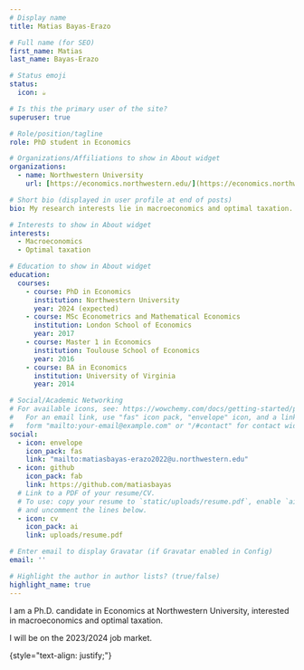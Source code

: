 ```yaml
---
# Display name
title: Matias Bayas-Erazo

# Full name (for SEO)
first_name: Matias 
last_name: Bayas-Erazo

# Status emoji
status:
  icon: ☕️

# Is this the primary user of the site?
superuser: true

# Role/position/tagline
role: PhD student in Economics

# Organizations/Affiliations to show in About widget
organizations:
  - name: Northwestern University
    url: [https://economics.northwestern.edu/](https://economics.northwestern.edu/)

# Short bio (displayed in user profile at end of posts)
bio: My research interests lie in macroeconomics and optimal taxation.

# Interests to show in About widget
interests:
  - Macroeconomics
  - Optimal taxation

# Education to show in About widget
education:
  courses:
    - course: PhD in Economics
      institution: Northwestern University
      year: 2024 (expected)
    - course: MSc Econometrics and Mathematical Economics
      institution: London School of Economics
      year: 2017
    - course: Master 1 in Economics
      institution: Toulouse School of Economics
      year: 2016
    - course: BA in Economics
      institution: University of Virginia
      year: 2014

# Social/Academic Networking
# For available icons, see: https://wowchemy.com/docs/getting-started/page-builder/#icons
#   For an email link, use "fas" icon pack, "envelope" icon, and a link in the
#   form "mailto:your-email@example.com" or "/#contact" for contact widget.
social:
  - icon: envelope
    icon_pack: fas
    link: "mailto:matiasbayas-erazo2022@u.northwestern.edu"
  - icon: github
    icon_pack: fab
    link: https://github.com/matiasbayas
  # Link to a PDF of your resume/CV.
  # To use: copy your resume to `static/uploads/resume.pdf`, enable `ai` icons in `params.yaml`,
  # and uncomment the lines below.
  - icon: cv
    icon_pack: ai
    link: uploads/resume.pdf

# Enter email to display Gravatar (if Gravatar enabled in Config)
email: ''

# Highlight the author in author lists? (true/false)
highlight_name: true
---
```


I am a Ph.D. candidate in Economics at Northwestern University, interested in macroeconomics and optimal taxation.

I will be on the 2023/2024 job market. 

{style="text-align: justify;"}
